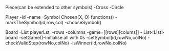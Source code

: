 Piece(can be extended to other symbols)
    -Cross
    -Circle

Player
    -id
    -name
    -Symbol Chosen(X, O)
    functions()
        -markTheSymbol(id,row,col)
        -chooseSymbol()

Board
    -List<Player> playerLst;
    -rows
    -columns
    -game=[[rows][colums]] - List<List<Integer>> board
    -setGame()-Initialise all with 0s
    -setSymbol(id,rowNo,colNo)
    -checkValidStep(rowNo,colNo)
    -isWinner(id,rowNo,colNo)

    